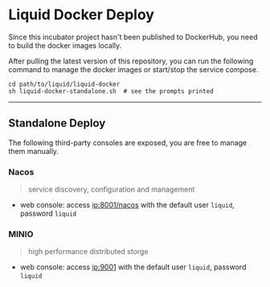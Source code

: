 # Liquid Docker Deploy

Since this incubator project hasn't been published to DockerHub,
you need to build the docker images locally.

After pulling the latest version of this repository, you can run the following
command to manage the docker images or start/stop the service compose.

```shell
cd path/to/liquid/liquid-docker
sh liquid-docker-standalone.sh  # see the prompts printed
```

---

## Standalone Deploy

The following third-party consoles are exposed, you are free to manage them manually.

### Nacos
> service discovery, configuration and management

- web console: access [ip:8001/nacos](http://localhost:8001/nacos) with the default user `liquid`, password `liquid`

### MINIO
> high performance distributed storge

- web console: access [ip:9001](http://localhost:9000) with the default user `liquid`, password `liquid`